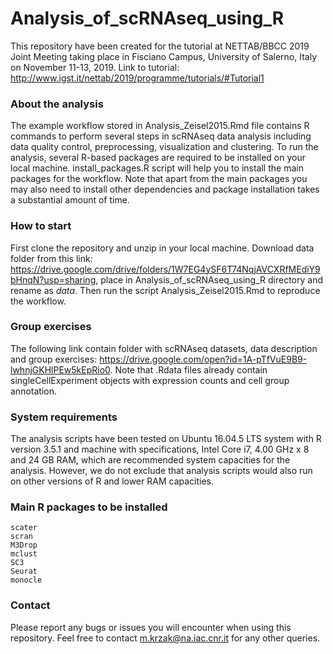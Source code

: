 # Analysis_of_scRNAseq_using_R

This repository have been created for the tutorial at NETTAB/BBCC 2019 Joint Meeting taking place in Fisciano Campus, University of Salerno, Italy on November 11-13, 2019. Link to tutorial: http://www.igst.it/nettab/2019/programme/tutorials/#Tutorial1

### About the analysis

The example workflow stored in Analysis_Zeisel2015.Rmd file contains R commands to perform several steps in scRNAseq data analysis including data quality control, preprocessing, visualization and clustering. To run the analysis, several R-based packages are required to be installed on your local machine. install_packages.R script will help you to install the main packages for the workflow. Note that apart from the main packages you may also need to install other dependencies and package installation takes a substantial amount of time.

### How to start

First clone the repository and unzip in your local machine. Download data folder from this link: https://drive.google.com/drive/folders/1W7EG4ySF6T74NqjAVCXRfMEdiY9bHnqN?usp=sharing, place in Analysis_of_scRNAseq_using_R directory and rename as *data*. Then run the script Analysis_Zeisel2015.Rmd to reproduce the workflow. 

### Group exercises

The following link contain folder with scRNAseq datasets, data description and group exercises: https://drive.google.com/open?id=1A-pTfVuE9B9-lwhnjGKHlPEw5kEpRio0. Note that .Rdata files already contain singleCellExperiment objects with expression counts and cell group annotation.


### System requirements
The analysis scripts have been tested on Ubuntu 16.04.5 LTS system with R version 3.5.1 and machine with specifications, Intel Core i7, 4.00 GHz x 8 and 24 GB RAM, which are recommended system capacities for the analysis. However, we do not exclude that analysis scripts would also run on other versions of R and lower RAM capacities.

### Main R packages to be installed 

```
scater
scran
M3Drop
mclust
SC3
Seurat 
monocle
```

### Contact
Please report any bugs or issues you will encounter when using this repository. Feel free to contact m.krzak@na.iac.cnr.it for any other queries.
